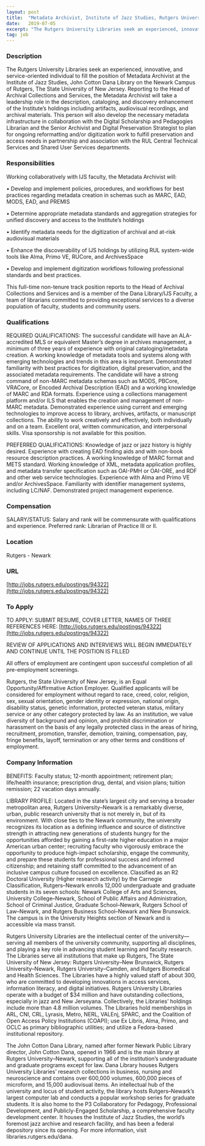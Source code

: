 ```yaml
---
layout: post
title:  "Metadata Archivist, Institute of Jazz Studies, Rutgers University Libraries Rank: Librarian of Practice II or III - Rutgers University Libraries"
date:   2019-07-05
excerpt: "The Rutgers University Libraries seek an experienced, innovative, and service-oriented individual to fill the position of Metadata Archivist at the Institute of Jazz Studies, John Cotton Dana Library on the Newark Campus of Rutgers, The State University of New Jersey. Reporting to the Head of Archival Collections and Services, the..."
tag: job
---
```


### Description   

The Rutgers University Libraries seek an experienced, innovative, and service-oriented individual to fill the position of Metadata Archivist at the Institute of Jazz Studies, John Cotton Dana Library on the Newark Campus of Rutgers, The State University of New Jersey. Reporting to the Head of Archival Collections and Services, the Metadata Archivist will take a leadership role in the description, cataloging, and discovery enhancement of the Institute’s holdings including artifacts, audiovisual recordings, and archival materials. This person will also develop the necessary metadata infrastructure in collaboration with the Digital Scholarship and Pedagogies Librarian and the Senior Archivist and Digital Preservation Strategist to plan for ongoing reformatting and/or digitization work to fulfill preservation and access needs in partnership and association with the RUL Central Technical Services and Shared User Services departments. 


### Responsibilities   

Working collaboratively with IJS faculty, the Metadata Archivist will: 

• 	Develop and implement policies, procedures, and workflows for best practices regarding metadata creation in schemas such as MARC, EAD, MODS, EAD, and PREMIS 

• 	Determine appropriate metadata standards and aggregation strategies for unified discovery and access to the Institute’s holdings 

• 	Identify metadata needs for the digitization of archival and at-risk audiovisual materials 

• 	Enhance the discoverability of IJS holdings by utilizing RUL system-wide tools like Alma, Primo VE, RUCore, and ArchivesSpace 

• 	Develop and implement digitization workflows following professional standards and best practices.

This full-time non-tenure track position reports to the Head of Archival Collections and Services and is a member of the Dana Library/IJS Faculty, a team of librarians committed to providing exceptional services to a diverse population of faculty, students and community users.  



### Qualifications   

REQUIRED QUALIFICATIONS: The successful candidate will have an ALA-accredited MLS or equivalent Master’s degree in archives management, a minimum of three years of experience with original cataloging/metadata creation. A working knowledge of metadata tools and systems along with emerging technologies and trends in this area is important. Demonstrated familiarity with best practices for digitization, digital preservation, and the associated metadata requirements. The candidate will have a strong command of non-MARC metadata schemas such as MODS, PBCore, VRACore, or Encoded Archival Description (EAD) and a working knowledge of MARC and RDA formats. Experience using a collections management platform and/or ILS that enables the creation and management of non-MARC metadata. Demonstrated experience using current and emerging technologies to improve access to library, archives, artifacts, or manuscript collections. The ability to work creatively and effectively, both individually and on a team. Excellent oral, written communication, and interpersonal skills.  Visa sponsorship is not available for this position. 

PREFERRED QUALIFICATIONS: Knowledge of jazz or jazz history is highly desired. Experience with creating EAD finding aids and with non-book resource description practices. A working knowledge of MARC format and METS standard. Working knowledge of XML, metadata application profiles, and metadata transfer specification such as OAI-PMH or OAI-ORE, and RDF and other web service technologies. Experience with Alma and Primo VE and/or ArchivesSpace. Familiarity with identifier management systems, including LC/NAF. Demonstrated project management experience.



### Compensation   

SALARY/STATUS: Salary and rank will be commensurate with qualifications and experience. Preferred rank: Librarian of Practice III or II.


### Location   

Rutgers - Newark


### URL   

[http://jobs.rutgers.edu/postings/94322](http://jobs.rutgers.edu/postings/94322)

### To Apply   

TO APPLY:  SUBMIT RESUME, COVER LETTER, NAMES OF THREE REFERENCES HERE:
[http://jobs.rutgers.edu/postings/94322](http://jobs.rutgers.edu/postings/94322)

REVIEW OF APPLICATIONS AND INTERVIEWS WILL BEGIN IMMEDIATELY AND CONTINUE UNTIL THE POSITION IS FILLED

All offers of employment are contingent upon successful completion of all pre-employment screenings.



Rutgers, the State University of New Jersey, is an Equal Opportunity/Affirmative Action Employer. Qualified applicants will be considered for employment without regard to race, creed, color, religion, sex, sexual orientation, gender identity or expression, national origin, disability status, genetic information, protected veteran status, military service or any other category protected by law. As an institution, we value diversity of background and opinion, and prohibit discrimination or harassment on the basis of any legally protected class in the areas of hiring, recruitment, promotion, transfer, demotion, training, compensation, pay, fringe benefits, layoff, termination or any other terms and conditions of employment. 



### Company Information   

BENEFITS: Faculty status; 12-month appointment; retirement plan; life/health insurance; prescription drug, dental, and vision plans; tuition remission; 22 vacation days annually.
 
LIBRARY PROFILE: Located in the state’s largest city and serving a broader metropolitan area, Rutgers University–Newark is a remarkably diverse, urban, public research university that is not merely in, but of its environment. With close ties to the Newark community, the university recognizes its location as a defining influence and source of distinctive strength in attracting new generations of students hungry for the opportunities afforded by gaining a first-rate higher education in a major American urban center; recruiting faculty who vigorously embrace the opportunity to produce high-impact scholarship, engage the community, and prepare these students for professional success and informed citizenship; and retaining staff committed to the advancement of an inclusive campus culture focused on excellence. Classified as an R2 Doctoral University (Higher research activity) by the Carnegie Classification, Rutgers–Newark enrolls 12,000 undergraduate and graduate students in its seven schools: Newark College of Arts and Sciences, University College–Newark, School of Public Affairs and Administration, School of Criminal Justice, Graduate School–Newark, Rutgers School of Law–Newark, and Rutgers Business School–Newark and New Brunswick. The campus is in the University Heights section of Newark and is accessible via mass transit. 

Rutgers University Libraries are the intellectual center of the university—serving all members of the university community, supporting all disciplines, and playing a key role in advancing student learning and faculty research. The Libraries serve all institutions that make up Rutgers, The State University of New Jersey: Rutgers University–New Brunswick, Rutgers University–Newark, Rutgers University–Camden, and Rutgers Biomedical and Health Sciences. The Libraries have a highly valued staff of about 300, who are committed to developing innovations in access services, information literacy, and digital initiatives. Rutgers University Libraries operate with a budget of $34 million and have outstanding collections, especially in jazz and New Jerseyana. Collectively, the Libraries’ holdings include more than 4.8 million volumes. The Libraries hold memberships in ARL, CNI, CRL, Lyrasis, Metro, NERL, VALEnj, SPARC, and the Coalition of Open Access Policy Institutions (COAPI); use Ex Libris, Alma, Primo, and OCLC as primary bibliographic utilities; and utilize a Fedora-based institutional repository.

The John Cotton Dana Library, named after former Newark Public Library director, John Cotton Dana, opened in 1966 and is the main library at Rutgers University–Newark, supporting all of the institution’s undergraduate and graduate programs except for law. Dana Library houses Rutgers University Libraries’ research collections in business, nursing and neuroscience and contains over 600,000 volumes, 600,000 pieces of microform, and 15,000 audiovisual items. An intellectual hub of the university and locus of student activity, the library hosts Rutgers–Newark’s largest computer lab and conducts a popular workshop series for graduate students. It is also home to the P3 Collaboratory for Pedagogy, Professional Development, and Publicly-Engaged Scholarship, a comprehensive faculty development center. It houses the Institute of Jazz Studies, the world’s foremost jazz archive and research facility, and has been a federal depository since its opening. For more information, visit libraries.rutgers.edu/dana.




